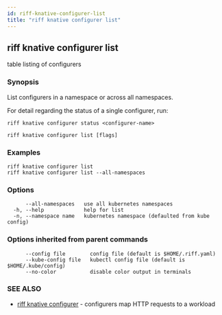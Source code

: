 ```yaml
---
id: riff-knative-configurer-list
title: "riff knative configurer list"
---
```

## riff knative configurer list

table listing of configurers

### Synopsis

List configurers in a namespace or across all namespaces.

For detail regarding the status of a single configurer, run:

    riff knative configurer status <configurer-name>

```
riff knative configurer list [flags]
```

### Examples

```
riff knative configurer list
riff knative configurer list --all-namespaces
```

### Options

```
      --all-namespaces   use all kubernetes namespaces
  -h, --help             help for list
  -n, --namespace name   kubernetes namespace (defaulted from kube config)
```

### Options inherited from parent commands

```
      --config file        config file (default is $HOME/.riff.yaml)
      --kube-config file   kubectl config file (default is $HOME/.kube/config)
      --no-color           disable color output in terminals
```

### SEE ALSO

* [riff knative configurer](riff_knative_configurer.md)	 - configurers map HTTP requests to a workload

